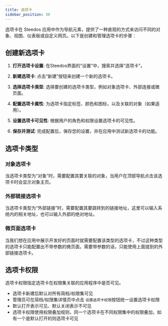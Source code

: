 ```yaml
---
title: 选项卡
sidebar_position: 30
---
```



选项卡在 Steedos 应用中作为导航元素，提供了一种直观的方式来访问不同的对象、视图、仪表板或自定义网页。以下是创建和管理选项卡的步骤：

## 创建新选项卡

1. **打开选项卡设置**: 在Steedos界面的“设置”中，搜索并选择“选项卡”。

2. **新建选项卡**: 点击“新建”按钮来创建一个新的选项卡。

3. **选择选项卡类型**: 选择要创建的选项卡类型，例如对象选项卡、外部连接或微页面。

4. **配置选项卡属性**: 为选项卡指定标签、颜色和图标，以及关联的对象（如果适用）。

5. **设置选项卡可见性**: 根据用户的角色和权限设置选项卡的可见性。

6. **保存并测试**: 完成配置后，保存您的设置，并在应用中测试新选项卡的功能。


## 选项卡类型

### 对象选项卡

当选项卡类型为“对象”时，需要配置其要关联的对象，当用户在顶部导航点击该选项卡时会显示对象主页。

### 外部链接选项卡

当选项卡类型为“外部链接”时，需要配置其要跳转到的链接地址，这里可以输入系统内的相关地址，也可以输入外部的绝对地址。

### 微页面选项卡

当我们想在应用中展示开发好的页面时就需要配置该类型的选项卡，不过这种类型的选项卡只能配置出不带参数的微页面，需要带参数的话，只能使用上面提到的外部链接选项卡。


## 选项卡权限

选项卡权限指定选项卡在权限集关联的应用程序中是否可见。

- 选项卡新建后默认对所有简档/权限集可见
- 管理员可在简档/权限集详情页中点击 `设置选项卡权限`按钮统一设置选项卡权限
- 默认打开表示可见、默认关闭表示不可见
- 选项卡权限使用权限叠加规则，同一个选项卡在不同权限集中的权限叠加，如有一个是默认打开的则选项卡可见